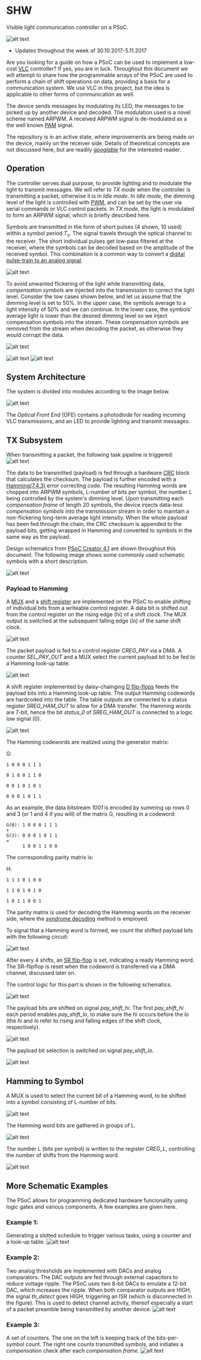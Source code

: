 # SHW
Visible light communication controller on a PSoC.

![alt text](images/stellar_crop.png?raw=true "PWM to PAM")

* Updates throughout the week of 30.10.2017-5.11.2017

Are you looking for a guide on how a PSoC can be used to implement a low-cost [VLC](https://en.wikipedia.org/wiki/Visible_light_communication) controller? If yes, you are in luck. Throughout this document we will attempt to share how the programmable arrays of the PSoC are used to perform a chain of shift operations on data, providing a basis for a communication system. We use VLC in this project, but the idea is applicable to other forms of communication as well.

The device sends messages by modulating its LED, the messages to be picked up by another device and decoded. The modulation used is a novel scheme named ARPWM. A received ARPWM signal is de-modulated as a the well known [PAM](https://en.wikipedia.org/wiki/Pulse-amplitude_modulation) signal.

The repository is in an active state, where improvements are being made on the device, mainly on the receiver side. Details of theoretical concepts are not discussed here, but are readily [*googlable*](https://www.google.com/) for the interested reader.

## Operation

The controller serves dual purpose, to provide lighting and to modulate the light to transmit messages. We will refer to *TX mode* when the controller is transmitting a packet, otherwise it is in *Idle mode*. In *Idle mode*, the dimming level of the light is controlled with [PWM](https://en.wikipedia.org/wiki/Pulse-width_modulation), and can be set by the user via serial commands or VLC control packets. In *TX mode*, the light is modulated to form an ARPWM signal, which is briefly described here.

Symbols are transmitted in the form of short pulses (4 shown, 10 used) within a symbol period *T<sub>s</sub>*. The signal travels through the optical channel to the receiver. The short individual pulses get low-pass filtered at the receiver, where the symbols can be decoded based on the amplitude of the received symbol. This combination is a common way to convert a [digital pulse-train to an analog signal](https://en.wikipedia.org/wiki/Digital-to-analog_converter#Types).

![alt text](images/pwm_pam_lpf.PNG?raw=true "PWM to PAM")

To avoid unwanted flickering of the light while transmitting data, *compensation symbols* are injected into the transmission to correct the light level. Consider the tow cases shown below, and let us assume that the dimming level is set to 50%. In the upper case, the symbols average to a light intensity of 50% and we can continue. In the lower case, the symbols' average light is lower than the desired dimming level so we inject compensation symbols into the stream. These compensation symbols are removed from the stream when decoding the packet, as otherwise they would corrupt the data.

![alt text](images/comp_no.png?raw=true "No compensation")

![alt text](images/comp_inj_req.png?raw=true "Compensation required")
![alt text](images/comp_inj.png?raw=true "Compensation")

## System Architecture
The system is divided into modules according to the image below.

![alt text](images/arch5.PNG?raw=true "System architecture")

The *Optical Front End* (OFE) contains a photodiode for reading incoming VLC transmissions, and an LED to provide lighting and transmit messages. 

## TX Subsystem
When transmitting a packet, the following task pipeline is triggered:
![alt text](images/tx/tx_tasks4.png?raw=true "Transmission task pipeline")

The data to be transmitted (payload) is fed through a hardware [CRC](https://en.wikipedia.org/wiki/Cyclic_redundancy_check) block that calculates the checksum. The payload is further encoded with a [Hamming(7,4,3)](https://en.wikipedia.org/wiki/Hamming_code) error correcting code. The resulting Hamming words are chopped into ARPWM symbols, L-number of bits per symbol, the number L being controlled by the system's dimming level. Upon transmitting each *compensation frame* of length 20 symbols, the device injects data-less *compensation symbols* into the transmission stream in order to maintain a non-flickering long-term average light intensity. When the whole payload has been fed through the chain, the CRC checksum is appended to the payload bits, getting wrapped in Hamming and converted to symbols in the same way as the payload.

Design schematics from [PSoC Creator 4.1](http://www.cypress.com/products/psoc-creator-integrated-design-environment-ide) are shown throughout this document. The following image shows some commonly used schematic symbols with a short description.

![alt text](images/legend.PNG?raw=true "Schematic symbols")

### Payload to Hamming
A [MUX](https://en.wikipedia.org/wiki/Multiplexer) and a [shift register](https://en.wikipedia.org/wiki/Shift_register) are implemented on the PSoC to enable shifting of individual bits from a writeable control register. A data bit is shifted out from the control register on the rising edge (hi) of a shift clock. The MUX output is switched at the subsequent falling edge (lo) of the same shift clock.

![alt text](images/tx/shift_clock_ex.PNG?raw=true "Shift clock")

The packet payload is fed to a control register *CREG_PAY* via a DMA. A counter *SEL_PAY_OUT* and a MUX select the current payload bit to be fed to a Hamming look-up table.

![alt text](images/tx/pay_sel.PNG?raw=true "Selecting payload bit")

A shift register implemented by daisy-chainging [D flip-flops](https://en.wikipedia.org/wiki/Flip-flop_%28electronics%29#D_flip-flop) feeds the payload bits into a Hamming look-up table. The output Hamming codewords are hardcoded into the table. The table outputs are connected to a status register *SREG_HAM_OUT* to allow for a DMA transfer. The Hamming words are 7-bit, hence the bit *status_0* of *SREG_HAM_OUT* is connected to a logic low signal (0).

![alt text](images/tx/pay_shift.PNG?raw=true "Shifting payload bits")

The Hamming codewords are realized using the generator matrix:

G:

    1 0 0 0 1 1 1
    
    0 1 0 0 1 1 0
    
    0 0 1 0 1 0 1
    
    0 0 0 1 0 1 1
    

As an example, the data bitstream *1001* is encoded by summing up rows 0 and 3 (or 1 and 4 if you will) of the matrix G, resulting in a codeword:

    G(0): 1 0 0 0 1 1 1
    +
    G(3): 0 0 0 1 0 1 1
    =
          1 0 0 1 1 0 0

The corresponding parity matrix is:

H:

    1 1 1 0 1 0 0
    
    1 1 0 1 0 1 0
    
    1 0 1 1 0 0 1
    

The parity matrix is used for decoding the Hamming words on the receiver side, where the [syndrome decoding](https://en.wikipedia.org/wiki/Decoding_methods#Syndrome_decoding) method is employed.

To signal that a Hamming word is formed, we count the shifted payload bits with the following circuit:

![alt text](images/tx/ham_cnt_in.PNG?raw=true "Counting payload bits to Hamming")

After every 4 shifts, an [SR flip-flop](http://www.learnabout-electronics.org/Digital/dig52.php) is set, indicating a ready Hamming word. The SR-flipflop is reset when the codeword is transferred via a DMA channel, discussed later on.

The control logic for this part is shown in the following schematics.

![alt text](images/tx/pay_en.PNG?raw=true "Enabling the *pay* section")

The payload bits are shifted on signal *pay_shift_hi*. The first *pay_shift_hi* each period enables *pay_shift_lo*, to make sure the *hi* occurs before the *lo* (the *hi* and *lo* refer to rising and falling edges of the shift clock, respectively).

![alt text](images/tx/pay_en_lo.PNG?raw=true "*pay_shift_hi*")

The payload bit selection is switched on signal *pay_shift_lo*.

![alt text](images/tx/pay_shift_lo.PNG?raw=true "*pay_shift_lo*")

## Hamming to Symbol
A MUX is used to select the current bit of a Hamming word, to be shifted into a symbol consisting of L-number of bits.

![alt text](images/tx/ham_sel.PNG?raw=true "*Selecting Hamming word bit*")

The Hamming word bits are gathered in groups of L. 

![alt text](images/tx/ser_shift_L.PNG?raw=true "*Shifting the Hamming word bit*")

The number L (bits per symbol) is written to the register *CREG_L*, controlling the number of shifts from the Hamming word.

![alt text](images/tx/cnt_L.PNG?raw=true "*Counting bits per symbol*")


## More Schematic Examples
The PSoC allows for programming dedicated hardware funcionality using logic gates and various components. A few examples are given here.

### Example 1:
Generating a slotted schedule to trigger various tasks, using a counter and a look-up table.
![alt text](images/slots.PNG?raw=true "Slotted schedule")

### Example 2:
Two analog thresholds are implemented with DACs and analog comparators. The DAC outputs are fed through external capacitors to reduce voltage ripple. The PSoC uses two 8-bit DACs to emulate a 12-bit DAC, which increases the ripple. When both comparator outputs are HIGH, the signal *th_detect* goes HIGH, triggering an ISR (which is disconnected in the figure). This is used to detect channel activity, thereof especially a start of a packet preamble being transmitted by another device.
![alt text](images/th.PNG?raw=true "Thresholds")

### Example 3:
A set of counters. The one on the left is keeping track of the bits-per-symbol count. The right one counts transmitted symbols, and initiates a *compensation* check after each *compensation frame*.
![alt text](images/tx_schem_cnt_sym.png?raw=true "Thresholds")
